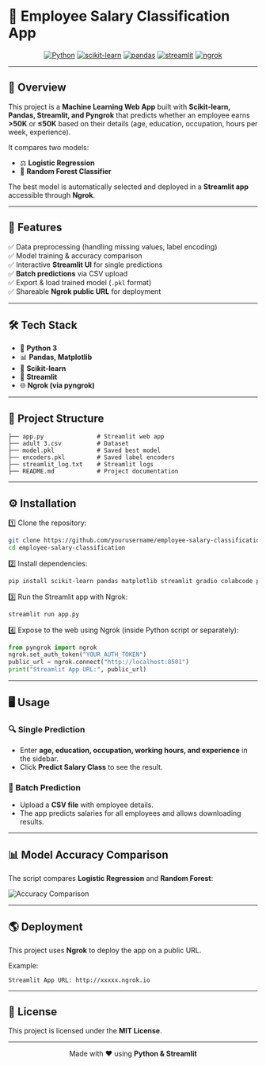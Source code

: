 # 💼 Employee Salary Classification App



<p align="center">
  <a href="https://www.python.org/"><img src="https://img.shields.io/badge/Python-3.9+-blue?logo=python&logoColor=white" alt="Python"></a>
  <a href="https://scikit-learn.org/"><img src="https://img.shields.io/badge/Scikit--Learn-1.3.0-orange?logo=scikitlearn&logoColor=white" alt="scikit-learn"></a>
  <a href="https://pandas.pydata.org/"><img src="https://img.shields.io/badge/Pandas-2.0.3-purple?logo=pandas&logoColor=white" alt="pandas"></a>
  <a href="https://streamlit.io/"><img src="https://img.shields.io/badge/Streamlit-1.25.0-ff4b4b?logo=streamlit&logoColor=white" alt="streamlit"></a>
  <a href="https://ngrok.com/"><img src="https://img.shields.io/badge/Ngrok-deploy-1e77ff?logo=ngrok&logoColor=white" alt="ngrok"></a>
</p>

---

## 📌 Overview  
This project is a **Machine Learning Web App** built with **Scikit-learn, Pandas, Streamlit, and Pyngrok** that predicts whether an employee earns **>50K** or **≤50K** based on their details (age, education, occupation, hours per week, experience).  

It compares two models:  
- ⚖️ **Logistic Regression**  
- 🌲 **Random Forest Classifier**  

The best model is automatically selected and deployed in a **Streamlit app** accessible through **Ngrok**.

---

## 🚀 Features  
✅ Data preprocessing (handling missing values, label encoding)  
✅ Model training & accuracy comparison  
✅ Interactive **Streamlit UI** for single predictions  
✅ **Batch predictions** via CSV upload  
✅ Export & load trained model (`.pkl` format)  
✅ Shareable **Ngrok public URL** for deployment  

---

## 🛠️ Tech Stack  

- 🐍 **Python 3**  
- 📊 **Pandas, Matplotlib**  
- 🤖 **Scikit-learn**  
- 🎨 **Streamlit**  
- 🌐 **Ngrok (via pyngrok)**  

---

## 📂 Project Structure  

```
├── app.py               # Streamlit web app
├── adult 3.csv          # Dataset
├── model.pkl            # Saved best model
├── encoders.pkl         # Saved label encoders
├── streamlit_log.txt    # Streamlit logs
├── README.md            # Project documentation
```

---

## ⚙️ Installation  

1️⃣ Clone the repository:  
```bash
git clone https://github.com/yourusername/employee-salary-classification.git
cd employee-salary-classification
```

2️⃣ Install dependencies:  
```bash
pip install scikit-learn pandas matplotlib streamlit gradio colabcode pyngrok joblib
```

3️⃣ Run the Streamlit app with Ngrok:  
```bash
streamlit run app.py
```

4️⃣ Expose to the web using Ngrok (inside Python script or separately):  
```python
from pyngrok import ngrok
ngrok.set_auth_token("YOUR_AUTH_TOKEN")
public_url = ngrok.connect("http://localhost:8501")
print("Streamlit App URL:", public_url)
```

---

## 🖥️ Usage  

### 🔍 Single Prediction  
- Enter **age, education, occupation, working hours, and experience** in the sidebar.  
- Click **Predict Salary Class** to see the result.  

### 📁 Batch Prediction  
- Upload a **CSV file** with employee details.  
- The app predicts salaries for all employees and allows downloading results.  

---

## 📊 Model Accuracy Comparison  

The script compares **Logistic Regression** and **Random Forest**:  

![Accuracy Comparison](https://raw.githubusercontent.com/mwaskom/seaborn-data/master/iris.png) <!-- Replace with your actual accuracy graph -->

---

## 🌎 Deployment  

This project uses **Ngrok** to deploy the app on a public URL.  

Example:  
```text
Streamlit App URL: http://xxxxx.ngrok.io
```

---

## 📜 License  
This project is licensed under the **MIT License**.  

---

<p align="center">
  Made with ❤️ using <b>Python & Streamlit</b>  
</p>
